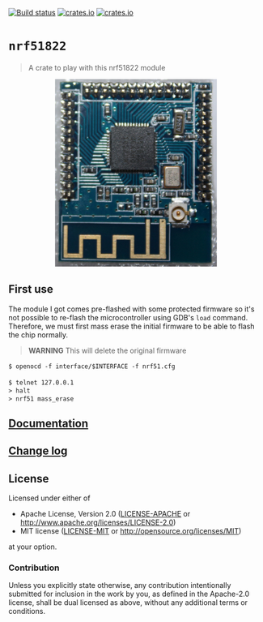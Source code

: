 [![Build status](https://travis-ci.org/japaric/nrf51822.svg?branch=master)](https://travis-ci.org/japaric/nrf51822)
[![crates.io](https://img.shields.io/crates/d/nrf51822.svg)](https://crates.io/crates/nrf51822)
[![crates.io](https://img.shields.io/crates/v/nrf51822.svg)](https://crates.io/crates/nrf51822)

# `nrf51822`

> A crate to play with this nrf51822 module

<p align="center">
<img width="320" title="STM32F3DISCOVERY" src="assets/nrf51822.jpg">
</p>

## First use

The module I got comes pre-flashed with some protected firmware so it's not
possible to re-flash the microcontroller using GDB's `load` command. Therefore,
we must first mass erase the initial firmware to be able to flash the chip
normally.

> **WARNING** This will delete the original firmware

```
$ openocd -f interface/$INTERFACE -f nrf51.cfg

$ telnet 127.0.0.1
> halt
> nrf51 mass_erase
```

## [Documentation](https://docs.rs/nrf51822)

## [Change log](CHANGELOG.md)

## License

Licensed under either of

- Apache License, Version 2.0 ([LICENSE-APACHE](LICENSE-APACHE) or
  http://www.apache.org/licenses/LICENSE-2.0)
- MIT license ([LICENSE-MIT](LICENSE-MIT) or http://opensource.org/licenses/MIT)

at your option.

### Contribution

Unless you explicitly state otherwise, any contribution intentionally submitted
for inclusion in the work by you, as defined in the Apache-2.0 license, shall be
dual licensed as above, without any additional terms or conditions.
